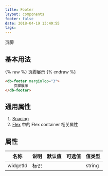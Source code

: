 ```yaml
---
title: Footer
layout: components
footer: false
date: 2018-04-19 13:49:55
tags:
---
```


页脚

## 基本用法

{% raw %}
<db-footer marginTop="3">
    页脚展示
</db-footer>
{% endraw %}
```html
<db-footer marginTop="3">
    页脚展示
</db-footer>
```

## 通用属性

1. [Spacing](../Utilities/Spacing.html)
1. [Flex](../Utilities/Flex.html) 中的 Flex container 相关属性

## 属性

| 名称  | 说明 | 默认值 | 可选值 | 值类型 |
| ----- | ------ | ----- | ----- | --------- |
| widgetId | 标识 | | | string |
